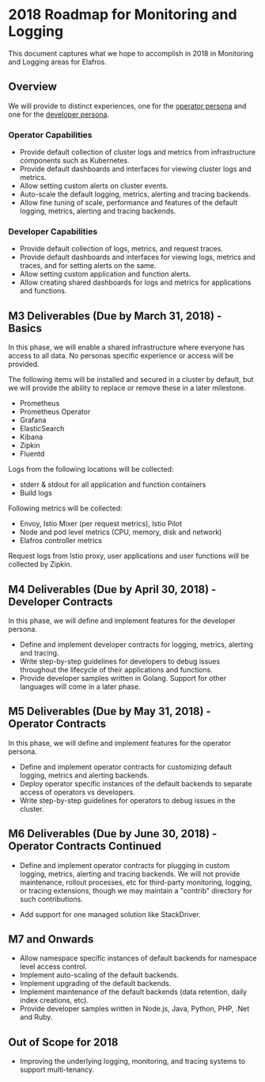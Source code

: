 # 2018 Roadmap for Monitoring and Logging

This document captures what we hope to accomplish in 2018 in Monitoring and Logging areas for Elafros. 

## Overview
We will provide to distinct experiences, one for the [operator persona](../product/personas.md#operator-personas) and one for the [developer persona](../product/personas.md#developer-personas).

### Operator Capabilities
* Provide default collection of cluster logs and metrics from infrastructure components such as Kubernetes.
* Provide default dashboards and interfaces for viewing cluster logs and metrics.
* Allow setting custom alerts on cluster events.
* Auto-scale the default logging, metrics, alerting and tracing backends.
* Allow fine tuning of scale, performance and features of the default logging, metrics, alerting and tracing backends.

### Developer Capabilities
* Provide default collection of logs, metrics, and request traces.
* Provide default dashboards and interfaces for viewing logs, metrics and traces, and for setting alerts on the same.
* Allow setting custom application and function alerts.
* Allow creating shared dashboards for logs and metrics for applications and functions.

## M3 Deliverables (Due by March 31, 2018) - Basics
In this phase, we will enable a shared infrastructure where everyone has access to all data. No personas specific experience or access will be provided.

The following items will be installed and secured in a cluster by default, but we will provide the ability to replace or remove these in a later milestone.
* Prometheus
* Prometheus Operator
* Grafana
* ElasticSearch
* Kibana
* Zipkin
* Fluentd

Logs from the following locations will be collected:
* stderr & stdout for all application and function containers
* Build logs

Following metrics will be collected:
* Envoy, Istio Mixer (per request metrics), Istio Pilot
* Node and pod level metrics (CPU, memory, disk and network)
* Elafros controller metrics

Request logs from Istio proxy, user applications and user functions will be collected by Zipkin.

## M4 Deliverables (Due by April 30, 2018) - Developer Contracts
In this phase, we will define and implement features for the developer persona.
* Define and implement developer contracts for logging, metrics, alerting and tracing.
* Write step-by-step guidelines for developers to debug issues throughout the lifecycle of their applications and functions.
* Provide developer samples written in Golang. Support for other languages will come in a later phase.

## M5 Deliverables (Due by May 31, 2018) - Operator Contracts
In this phase, we will define and implement features for the operator persona.
* Define and implement operator contracts for customizing default logging, metrics and alerting backends.
* Deploy operator specific instances of the default backends to separate access of operators vs developers.
* Write step-by-step guidelines for operators to debug issues in the cluster.

## M6 Deliverables (Due by June 30, 2018) - Operator Contracts Continued
* Define and implement operator contracts for plugging in custom logging, metrics, alerting and tracing backends. We will not provide maintenance, rollout processes, etc for third-party monitoring, logging, or tracing extensions, though we may maintain a "contrib" directory for such contributions.

* Add support for one managed solution like StackDriver.

## M7 and Onwards
* Allow namespace specific instances of default backends for namespace level access control.
* Implement auto-scaling of the default backends.
* Implement upgrading of the default backends.
* Implement maintenance of the default backends (data retention, daily index creations, etc).
* Provide developer samples written in Node.js, Java, Python, PHP, .Net and Ruby.

## Out of Scope for 2018
* Improving the underlying logging, monitoring, and tracing systems to support multi-tenancy.
